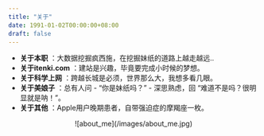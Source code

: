 ```yaml
---
title: "关于"
date: 1991-01-02T00:00:00+08:00
draft: false
---
```



- **关于本职** ：大数据挖掘疯西施，在挖掘妹纸的道路上越走越远..  
- **关于itenki.com** ：建站是兴趣，毕竟要完成小时候的梦想。  
- **关于科学上网** ：跨越长城是必须，世界那么大，我想多看几眼。
- **关于美娘子** ：总有人问 - “你是妹纸吗？” - 深思熟虑，回 “难道不是吗？很明显就是呐！”。
- **关于其他** ：Apple用户晚期患者，自带强迫症的摩羯座一枚。

<center>
    ![about_me](/images/about_me.jpg)
</center>
